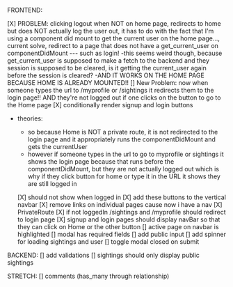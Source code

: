 FRONTEND:

[X] PROBLEM: clicking logout when NOT on home page, redirects to home but does NOT actually log the user out, it has to do with the fact that I'm using a component did mount to get the current user on the home page..., current solve, redirect to a page that does not have a get_current_user on componentDidMount --- such as login!
  -this seems weird though, because get_current_user is supposed to make a fetch to the backend and they session is supposed to be cleared, is it getting the current_user again before the session is cleared?
  -AND IT WORKS ON THE HOME PAGE BECAUSE HOME IS ALREADY MOUNTED!!
[] New Problem: now when someone types the url to /myprofile or /sightings it redirects them to the login page!! AND they're not logged out if one clicks on the button to go to the Home page
[X] conditionally render signup and login buttons 

- theories: 
  - so because Home is NOT a private route, it is not redirected to the login page and it appropriately runs the componentDidMount and gets the currentUser
  - however if someone types in the url to go to myprofile or sightings it shows the login page because that runs before the componentDidMount, but they are not actually logged out which is why if they click button for home or type it in the URL it shows they are still logged in

  [X] should not show when logged in
  [X] add these buttons to the vertical navbar
[X] remove links on individual pages cause now i have a nav
[X] PrivateRoute
  [X] if not loggedIn /sightings and /myprofile should redirect to login page
[X] signup and login pages should display navBar so that they can click on Home or the other button
[] active page on navbar is highlighted
[] modal has required fields
  [] add public input
[] add spinner for loading sightings and user
[] toggle modal closed on submit

  
BACKEND:
[] add validations
[] sightings should only display public sightings

STRETCH:
[] comments (has_many through relationship)